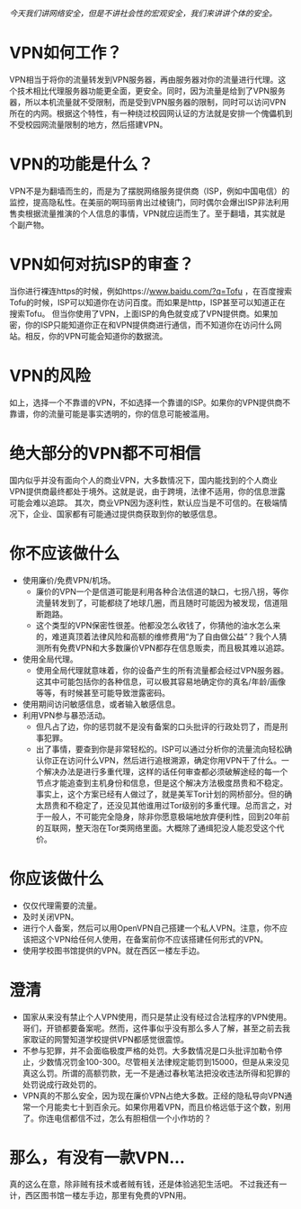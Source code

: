 *今天我们讲网络安全，但是不讲社会性的宏观安全，我们来讲讲个体的安全。*

# VPN如何工作？
VPN相当于将你的流量转发到VPN服务器，再由服务器对你的流量进行代理。这个技术相比代理服务器功能更全面，更安全。同时，因为流量是给到了VPN服务器，所以本机流量就不受限制，而是受到VPN服务器的限制，同时可以访问VPN所在的内网。根据这个特性，有一种绕过校园网认证的方法就是安排一个傀儡机到不受校园网流量限制的地方，然后搭建VPN。

# VPN的功能是什么？
VPN不是为翻墙而生的，而是为了摆脱网络服务提供商（ISP，例如中国电信）的监控，提高隐私性。在美丽的啊玛丽肯出过棱镜门，同时偶尔会爆出ISP非法利用售卖根据流量推演的个人信息的事情，VPN就应运而生了。至于翻墙，其实就是个副产物。

# VPN如何对抗ISP的审查？
当你进行裸连https的时候，例如https://www.baidu.com/?q=Tofu ，在百度搜索Tofu的时候，ISP可以知道你在访问百度。而如果是http，ISP甚至可以知道正在搜索Tofu。
但当你使用了VPN，上面ISP的角色就变成了VPN提供商。如果加密，你的ISP只能知道你正在和VPN提供商进行通信，而不知道你在访问什么网站。相反，你的VPN可能会知道你的数据流。

# VPN的风险
如上，选择一个不靠谱的VPN，不如选择一个靠谱的ISP。如果你的VPN提供商不靠谱，你的流量可能是事实透明的，你的信息可能被滥用。

# 绝大部分的VPN都不可相信
国内似乎并没有面向个人的商业VPN，大多数情况下，国内能找到的个人商业VPN提供商最终都处于境外。这就是说，由于跨境，法律不适用，你的信息泄露可能会难以追踪。
其次，商业VPN因为逐利性，默认应当是不可信的。在极端情况下，企业、国家都有可能通过提供商获取到你的敏感信息。

# 你不应该做什么
- 使用廉价/免费VPN/机场。
	- 廉价的VPN一个是信道可能是利用各种合法信道的缺口，七拐八拐，等你流量转发到了，可能都绕了地球几圈，而且随时可能因为被发现，信道阻断跑路。
	- 这个类型的VPN保密性很差。他都没怎么收钱了，你猜他的油水怎么来的，难道真顶着法律风险和高额的维修费用“为了自由做公益”？我个人猜测所有免费VPN和大多数廉价VPN都存在信息贩卖，而且极其难以追踪。
- 使用全局代理。
	- 使用全局代理就意味着，你的设备产生的所有流量都会经过VPN服务器。这其中可能包括你的各种信息，可以极其容易地确定你的真名/年龄/画像等等，有时候甚至可能导致泄露密码。
- 使用期间访问敏感信息，或者输入敏感信息。
- 利用VPN参与暴恐活动。
	- 但凡占了边，你的惩罚就不是没有备案的口头批评的行政处罚了，而是刑事犯罪。
	- 出了事情，要查到你是非常轻松的。ISP可以通过分析你的流量流向轻松确认你正在访问什么VPN，然后进行追根溯源，确定你用VPN干了什么。一个解决办法是进行多重代理，这样的话任何审查都必须破解途经的每一个节点才能追查到主机身份和信息，但是这个解决方法极度昂贵和不稳定。事实上，这个方案已经有人做过了，就是美军Tor计划的网桥部分。但的确太昂贵和不稳定了，还没见其他谁用过Tor级别的多重代理。总而言之，对于一般人，不可能完全隐身，除非你愿意极端地放弃便利性，回到20年前的互联网，整天泡在Tor类网络里面。大概除了通缉犯没人能忍受这个代价。

# 你应该做什么
- 仅仅代理需要的流量。
- 及时关闭VPN。
- 进行个人备案，然后可以用OpenVPN自己搭建一个私人VPN。注意，你不应该把这个VPN给任何人使用，在备案前你不应该搭建任何形式的VPN。
- 使用学校图书馆提供的VPN。就在西区一楼左手边。

# 澄清
- 国家从来没有禁止个人VPN使用，而只是禁止没有经过合法程序的VPN使用。哥们，开锁都要备案呢。然而，这件事似乎没有那么多人了解，甚至之前去我家取证的网警知道学校提供VPN都感觉很震惊。
- 不参与犯罪，并不会面临极度严格的处罚。大多数情况是口头批评加勒令停止，少数情况罚金100-300。尽管相关法律规定能罚到15000，但是从来没见真这么罚。所谓的高额罚款，无一不是通过春秋笔法把没收违法所得和犯罪的处罚说成行政处罚的。
- VPN真的不那么安全，因为现在廉价VPN占绝大多数。正经的隐私导向VPN通常一个月能卖七十到百余元。如果你用着VPN，而且价格远低于这个数，别用了。你连电信都信不过，怎么有胆相信一个小作坊的？

# 那么，有没有一款VPN...
真的这么在意，除非贼有技术或者贼有钱，还是体验逃犯生活吧。
不过我还有一计，西区图书馆一楼左手边，那里有免费的VPN用。

